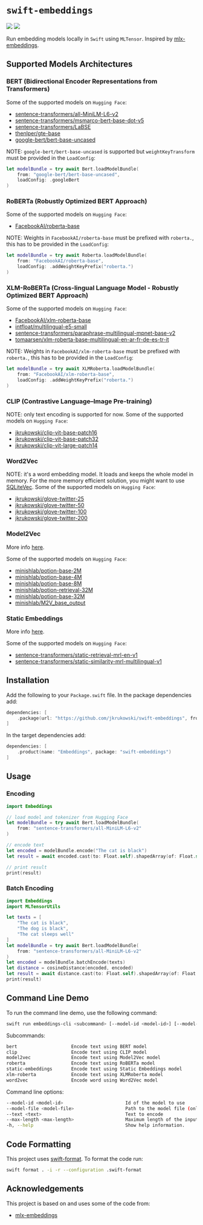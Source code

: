# `swift-embeddings`

[![](https://img.shields.io/endpoint?url=https%3A%2F%2Fswiftpackageindex.com%2Fapi%2Fpackages%2Fjkrukowski%2Fswift-embeddings%2Fbadge%3Ftype%3Dswift-versions)](https://swiftpackageindex.com/jkrukowski/swift-embeddings)
[![](https://img.shields.io/endpoint?url=https%3A%2F%2Fswiftpackageindex.com%2Fapi%2Fpackages%2Fjkrukowski%2Fswift-embeddings%2Fbadge%3Ftype%3Dplatforms)](https://swiftpackageindex.com/jkrukowski/swift-embeddings)

Run embedding models locally in `Swift` using `MLTensor`.
Inspired by [mlx-embeddings](https://github.com/Blaizzy/mlx-embeddings).

## Supported Models Architectures

### BERT (Bidirectional Encoder Representations from Transformers)

Some of the supported models on `Hugging Face`:

- [sentence-transformers/all-MiniLM-L6-v2](https://huggingface.co/sentence-transformers/all-MiniLM-L6-v2)
- [sentence-transformers/msmarco-bert-base-dot-v5](https://huggingface.co/sentence-transformers/msmarco-bert-base-dot-v5)
- [sentence-transformers/LaBSE](https://huggingface.co/sentence-transformers/LaBSE)
- [thenlper/gte-base](https://huggingface.co/thenlper/gte-base)
- [google-bert/bert-base-uncased](https://huggingface.co/google-bert/bert-base-uncased)

NOTE: `google-bert/bert-base-uncased` is supported but `weightKeyTransform` must be provided in the `LoadConfig`:

```swift
let modelBundle = try await Bert.loadModelBundle(
    from: "google-bert/bert-base-uncased",
    loadConfig: .googleBert
)
```

### RoBERTa (Robustly Optimized BERT Approach)

Some of the supported models on `Hugging Face`:

- [FacebookAI/roberta-base](https://huggingface.co/FacebookAI/roberta-base)

NOTE: Weights in `FacebookAI/roberta-base` must be prefixed with `roberta.`, this has to be provided in the `LoadConfig`:

```swift
let modelBundle = try await Roberta.loadModelBundle(
    from: "FacebookAI/roberta-base",
    loadConfig: .addWeightKeyPrefix("roberta.")
)
```

### XLM-RoBERTa (Cross-lingual Language Model - Robustly Optimized BERT Approach)

Some of the supported models on `Hugging Face`:

- [FacebookAI/xlm-roberta-base](https://huggingface.co/FacebookAI/xlm-roberta-base)
- [intfloat/multilingual-e5-small](https://huggingface.co/intfloat/multilingual-e5-small)
- [sentence-transformers/paraphrase-multilingual-mpnet-base-v2](https://huggingface.co/sentence-transformers/paraphrase-multilingual-mpnet-base-v2)
- [tomaarsen/xlm-roberta-base-multilingual-en-ar-fr-de-es-tr-it](https://huggingface.co/tomaarsen/xlm-roberta-base-multilingual-en-ar-fr-de-es-tr-it)

NOTE: Weights in `FacebookAI/xlm-roberta-base` must be prefixed with `roberta.`, this has to be provided in the `LoadConfig`:

```swift
let modelBundle = try await XLMRoberta.loadModelBundle(
    from: "FacebookAI/xlm-roberta-base",
    loadConfig: .addWeightKeyPrefix("roberta.")
)
```

### CLIP (Contrastive Language–Image Pre-training)

NOTE: only text encoding is supported for now.
Some of the supported models on `Hugging Face`:

- [jkrukowski/clip-vit-base-patch16](https://huggingface.co/jkrukowski/clip-vit-base-patch16)
- [jkrukowski/clip-vit-base-patch32](https://huggingface.co/jkrukowski/clip-vit-base-patch32)
- [jkrukowski/clip-vit-large-patch14](https://huggingface.co/jkrukowski/clip-vit-large-patch14)

### Word2Vec

NOTE: it's a word embedding model. It loads and keeps the whole model in memory.
For the more memory efficient solution, you might want to use [SQLiteVec](https://github.com/jkrukowski/SQLiteVec).
Some of the supported models on `Hugging Face`:

- [jkrukowski/glove-twitter-25](https://huggingface.co/jkrukowski/glove-twitter-25)
- [jkrukowski/glove-twitter-50](https://huggingface.co/jkrukowski/glove-twitter-50)
- [jkrukowski/glove-twitter-100](https://huggingface.co/jkrukowski/glove-twitter-100)
- [jkrukowski/glove-twitter-200](https://huggingface.co/jkrukowski/glove-twitter-200)

### Model2Vec

More info [here](https://huggingface.co/blog/Pringled/model2vec).

Some of the supported models on `Hugging Face`:

- [minishlab/potion-base-2M](https://huggingface.co/minishlab/potion-base-2M)
- [minishlab/potion-base-4M](https://huggingface.co/minishlab/potion-base-4M)
- [minishlab/potion-base-8M](https://huggingface.co/minishlab/potion-base-8M)
- [minishlab/potion-retrieval-32M](https://huggingface.co/minishlab/potion-retrieval-32M)
- [minishlab/potion-base-32M](https://huggingface.co/minishlab/potion-base-32M)
- [minishlab/M2V_base_output](https://huggingface.co/minishlab/M2V_base_output)

### Static Embeddings

More info [here](https://huggingface.co/blog/static-embeddings).

Some of the supported models on `Hugging Face`:

- [sentence-transformers/static-retrieval-mrl-en-v1](https://huggingface.co/sentence-transformers/static-retrieval-mrl-en-v1)
- [sentence-transformers/static-similarity-mrl-multilingual-v1](https://huggingface.co/sentence-transformers/static-similarity-mrl-multilingual-v1)

## Installation

Add the following to your `Package.swift` file. In the package dependencies add:

```swift
dependencies: [
    .package(url: "https://github.com/jkrukowski/swift-embeddings", from: "0.0.16")
]
```

In the target dependencies add:

```swift
dependencies: [
    .product(name: "Embeddings", package: "swift-embeddings")
]
```

## Usage

### Encoding

```swift
import Embeddings

// load model and tokenizer from Hugging Face
let modelBundle = try await Bert.loadModelBundle(
    from: "sentence-transformers/all-MiniLM-L6-v2"
)

// encode text
let encoded = modelBundle.encode("The cat is black")
let result = await encoded.cast(to: Float.self).shapedArray(of: Float.self).scalars

// print result
print(result)
```

### Batch Encoding

```swift
import Embeddings
import MLTensorUtils

let texts = [
    "The cat is black",
    "The dog is black",
    "The cat sleeps well"
]
let modelBundle = try await Bert.loadModelBundle(
    from: "sentence-transformers/all-MiniLM-L6-v2"
)
let encoded = modelBundle.batchEncode(texts)
let distance = cosineDistance(encoded, encoded)
let result = await distance.cast(to: Float.self).shapedArray(of: Float.self).scalars
print(result)
```

## Command Line Demo

To run the command line demo, use the following command:

```bash
swift run embeddings-cli <subcommand> [--model-id <model-id>] [--model-file <model-file>] [--text <text>] [--max-length <max-length>]
```

Subcommands:

```bash
bert                    Encode text using BERT model
clip                    Encode text using CLIP model
model2vec               Encode text using Model2Vec model
roberta                 Encode text using RoBERTa model
static-embeddings       Encode text using Static Embeddings model
xlm-roberta             Encode text using XLMRoberta model
word2vec                Encode word using Word2Vec model
```

Command line options:

```bash
--model-id <model-id>                       Id of the model to use
--model-file <model-file>                   Path to the model file (only for `Word2Vec`)
--text <text>                               Text to encode
--max-length <max-length>                   Maximum length of the input (not for `Word2Vec`)
-h, --help                                  Show help information.
```

## Code Formatting

This project uses [swift-format](https://github.com/swiftlang/swift-format). To format the code run:

```bash
swift format . -i -r --configuration .swift-format
```

## Acknowledgements

This project is based on and uses some of the code from:

- [mlx-embeddings](https://github.com/Blaizzy/mlx-embeddings)
